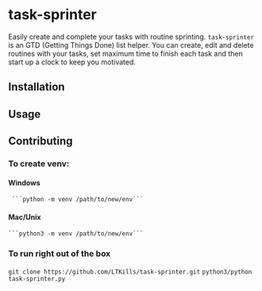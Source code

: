 # task-sprinter



Easily create and complete your tasks with routine sprinting. `task-sprinter` is an GTD (Getting Things Done) list helper. 
You can create, edit and delete routines with your tasks, set maximum time to finish each task and then start up a clock 
to keep you motivated.



## Installation




## Usage




## Contributing

### To create venv:
   #### Windows
   
     ```python -m venv /path/to/new/env```
     
   #### Mac/Unix
   
    ```python3 -m venv /path/to/new/env```

### To run right out of the box
 ```git clone https://github.com/LTKills/task-sprinter.git```
 ```python3/python task-sprinter.py```
